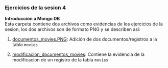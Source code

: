 ### Ejercicios de la sesion 4
**Introducción a Mongo DB** \
Esta carpeta contiene dos archivos como evidencias de los ejercicios de la sesion, los dos archivos son de formato PNG y se describen así:
1. [documentos_movies.PNG](https://github.com/LIZZETHGOMEZ/BEDU-Santander-2021/blob/main/Introduccion%20a%20Bases%20de%20Datos/sesion_4/ejercicios_sesion_4/documentos_movies.PNG): Adición de dos documentos/registros a la tabla `movies`



2. [modificacion_documentos_movies](https://github.com/LIZZETHGOMEZ/BEDU-Santander-2021/blob/main/Introduccion%20a%20Bases%20de%20Datos/sesion_4/ejercicios_sesion_4/modificacion_documentos_movies.PNG): Contiene la evidencia de la modificacion de un registro de la tabla `movies`
